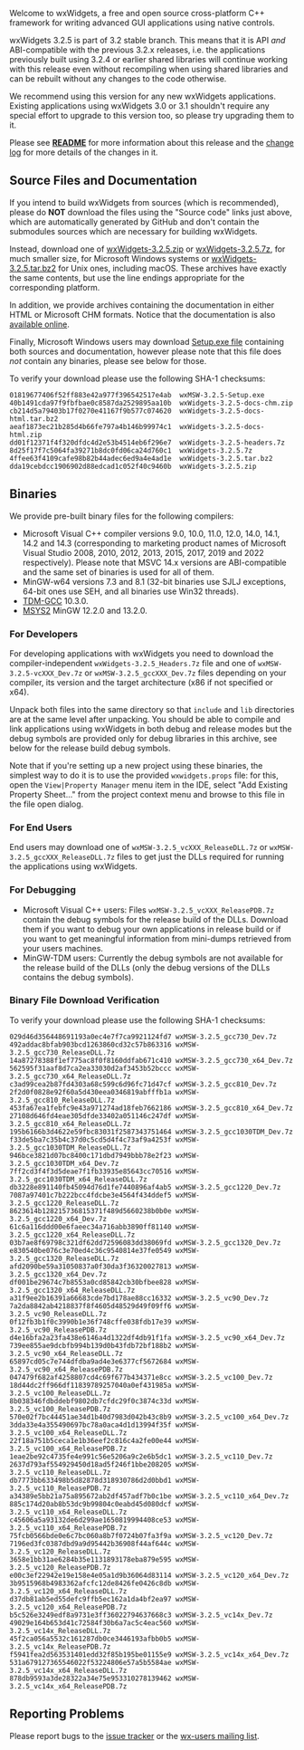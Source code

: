 Welcome to wxWidgets, a free and open source cross-platform C++ framework for writing advanced GUI applications using native controls.

wxWidgets 3.2.5 is part of 3.2 stable branch. This means that it is API _and_ ABI-compatible with the previous 3.2.x releases, i.e. the applications previously built using 3.2.4 or earlier shared libraries will continue working with this release even without recompiling when using shared libraries and can be rebuilt without any changes to the code otherwise.

We recommend using this version for any new wxWidgets applications. Existing applications using wxWidgets 3.0 or 3.1 shouldn't require any special effort to upgrade to this version too, so please try upgrading them to it.

Please see [**README**](https://raw.githubusercontent.com/wxWidgets/wxWidgets/v3.2.5/docs/readme.txt) for more information about this release and the [change log](https://raw.githubusercontent.com/wxWidgets/wxWidgets/v3.2.5/docs/changes.txt) for more details of the changes in it.


## Source Files and Documentation

If you intend to build wxWidgets from sources (which is recommended), please do **NOT** download the files using the "Source code" links just above, which are automatically generated by GitHub and don't contain the submodules sources which are necessary for building wxWidgets.

Instead, download one of [wxWidgets-3.2.5.zip](https://github.com/wxWidgets/wxWidgets/releases/download/v3.2.5/wxWidgets-3.2.5.zip) or [wxWidgets-3.2.5.7z](https://github.com/wxWidgets/wxWidgets/releases/download/v3.2.5/wxWidgets-3.2.5.7z), for much smaller size, for Microsoft Windows systems or [wxWidgets-3.2.5.tar.bz2](https://github.com/wxWidgets/wxWidgets/releases/download/v3.2.5/wxWidgets-3.2.5.tar.bz2) for Unix ones, including macOS. These archives have exactly the same contents, but use the line endings appropriate for the corresponding platform.

In addition, we provide archives containing the documentation in either HTML or Microsoft CHM formats. Notice that the documentation is also [available online](https://docs.wxwidgets.org/3.2.5).

Finally, Microsoft Windows users may download [Setup.exe file](https://github.com/wxWidgets/wxWidgets/releases/download/v3.2.5/wxMSW-3.2.5-Setup.exe) containing both sources and documentation, however please note that this file does _not_ contain any binaries, please see below for those.

To verify your download please use the following SHA-1 checksums:

    01819677406f52ff883e42a977f396542517e4ab  wxMSW-3.2.5-Setup.exe
    40b1491cda97f9fbfbae0c8587da2529895aa10b  wxWidgets-3.2.5-docs-chm.zip
    cb214d5a79403b17f0270e41167f9b577c074620  wxWidgets-3.2.5-docs-html.tar.bz2
    aeaf1873ec21b285d4b66fe797a4b146b99974c1  wxWidgets-3.2.5-docs-html.zip
    dd01f12371f4f320dfdc4d2e53b4514eb6f296e7  wxWidgets-3.2.5-headers.7z
    8d25f17f7c5064fa39271b8dc0fd06ca24d760c1  wxWidgets-3.2.5.7z
    4ffee63f4109cafe98b82b44adec6ed9a4e4ad1e  wxWidgets-3.2.5.tar.bz2
    dda19cebdcc1906902d88edcad1c052f40c9460b  wxWidgets-3.2.5.zip

## Binaries

We provide pre-built binary files for the following compilers:

* Microsoft Visual C++ compiler versions 9.0, 10.0, 11.0, 12.0, 14.0, 14.1, 14.2 and 14.3 (corresponding to marketing product names of Microsoft Visual Studio 2008, 2010, 2012, 2013, 2015, 2017, 2019 and 2022 respectively). Please note that MSVC 14.x versions are ABI-compatible and the same set of binaries is used for all of them.
* MinGW-w64 versions 7.3 and 8.1 (32-bit binaries use SJLJ exceptions, 64-bit ones use SEH, and all binaries use Win32 threads).
* [TDM-GCC](https://jmeubank.github.io/tdm-gcc/) 10.3.0.
* [MSYS2](https://www.msys2.org/) MinGW 12.2.0 and 13.2.0.

### For Developers

For developing applications with wxWidgets you need to download the compiler-independent `wxWidgets-3.2.5_Headers.7z` file and one of `wxMSW-3.2.5-vcXXX_Dev.7z` or `wxMSW-3.2.5_gccXXX_Dev.7z` files depending on your compiler, its version and the target architecture (x86 if not specified or x64).

Unpack both files into the same directory so that `include` and `lib` directories are at the same level after unpacking. You should be able to compile and link applications using wxWidgets in both debug and release modes but the debug symbols are provided only for debug libraries in this archive, see below for the release build debug symbols.

Note that if you're setting up a new project using these binaries, the simplest way to do it is to use the provided `wxwidgets.props` file: for this, open the `View|Property Manager` menu item in the IDE, select "Add Existing Property Sheet..." from the project context menu and browse to this file in the file open dialog.

### For End Users

End users may download one of `wxMSW-3.2.5_vcXXX_ReleaseDLL.7z` or `wxMSW-3.2.5_gccXXX_ReleaseDLL.7z` files to get just the DLLs required for running the applications using wxWidgets.

### For Debugging

* Microsoft Visual C++ users: Files `wxMSW-3.2.5_vcXXX_ReleasePDB.7z` contain the debug symbols for the release build of the DLLs. Download them if you want to debug your own applications in release build or if you want to get meaningful information from mini-dumps retrieved from your users machines.
* MinGW-TDM users: Currently the debug symbols are not available for the release build of the DLLs (only the debug versions of the DLLs contains the debug symbols).

### Binary File Download Verification

To verify your download please use the following SHA-1 checksums:

    029d46d356448691193a0ec4e7f7ca9921124fd7 wxMSW-3.2.5_gcc730_Dev.7z
    492addac8bfab903bcd1263860cd32c57b863316 wxMSW-3.2.5_gcc730_ReleaseDLL.7z
    14a87278388f1ef775ac8f0f8160ddfab671c410 wxMSW-3.2.5_gcc730_x64_Dev.7z
    562595f31aaf8d7ca2ea33030d2af3453b52bccc wxMSW-3.2.5_gcc730_x64_ReleaseDLL.7z
    c3ad99cea2b87fd4303a68c599c6d96fc71d47cf wxMSW-3.2.5_gcc810_Dev.7z
    2f2d0f0828e92f60a5d430eea0346819abfffb1a wxMSW-3.2.5_gcc810_ReleaseDLL.7z
    453fa67ea1febfc9e43a971274ad18feb7662186 wxMSW-3.2.5_gcc810_x64_Dev.7z
    27108d646fd4eae305dfde33402a051146c247df wxMSW-3.2.5_gcc810_x64_ReleaseDLL.7z
    195b6166b3d4622e59fbc83031f2587343751464 wxMSW-3.2.5_gcc1030TDM_Dev.7z
    f33de5ba7c35b4c37d0c5cd5d4f4c73af9a4253f wxMSW-3.2.5_gcc1030TDM_ReleaseDLL.7z
    946bce3821d07bc8400c171dbd7949bbb78e2f23 wxMSW-3.2.5_gcc1030TDM_x64_Dev.7z
    7ff2cd3f4f3d5deae7f1fb33935e85643cc70516 wxMSW-3.2.5_gcc1030TDM_x64_ReleaseDLL.7z
    db3228e891140fb45094d76d1fe7440896af4ab5 wxMSW-3.2.5_gcc1220_Dev.7z
    7087a97401c7b222bcc4fdcbe3e4564f434ddef5 wxMSW-3.2.5_gcc1220_ReleaseDLL.7z
    8623614b128215736815371f489d5660238b0b0e wxMSW-3.2.5_gcc1220_x64_Dev.7z
    61c6a116ddd00e6faeec34a716abb3890ff81140 wxMSW-3.2.5_gcc1220_x64_ReleaseDLL.7z
    03b7ae8f69798c321df62dd72596083dd38069fd wxMSW-3.2.5_gcc1320_Dev.7z
    e830540be076c3e70ed4c36c9540814e37fe0549 wxMSW-3.2.5_gcc1320_ReleaseDLL.7z
    afd2090be59a31050837a0f30da3f36320027813 wxMSW-3.2.5_gcc1320_x64_Dev.7z
    df001be29674c7b8553a0cd85842cb30bfbee828 wxMSW-3.2.5_gcc1320_x64_ReleaseDLL.7z
    a31f9ee2b16391a66683cde7bd178ae88cc16332 wxMSW-3.2.5_vc90_Dev.7z
    7a2da8842ab4218837f8f4605d48529d49f09ff6 wxMSW-3.2.5_vc90_ReleaseDLL.7z
    0f12fb3b1f0c3990b1e36f748cffe038fdb17e39 wxMSW-3.2.5_vc90_ReleasePDB.7z
    d4e16bfa2a23fa438e6146a4d1322df4db91f1fa wxMSW-3.2.5_vc90_x64_Dev.7z
    739ee855ae9dcbfb994b139d0b43fdb72bf188b2 wxMSW-3.2.5_vc90_x64_ReleaseDLL.7z
    65897cd05c7e744dfdba9ad4e3e6377cf5672684 wxMSW-3.2.5_vc90_x64_ReleasePDB.7z
    047479f682af4258807cd4c69f677b434371e8cc wxMSW-3.2.5_vc100_Dev.7z
    18d44dc2ff966df11839789257040a0ef431985a wxMSW-3.2.5_vc100_ReleaseDLL.7z
    8b038346fdbddebf9802db7cfdc29f0c3874c33d wxMSW-3.2.5_vc100_ReleasePDB.7z
    570e02f7bc44451ae34d1b40d7983d042b43c8b9 wxMSW-3.2.5_vc100_x64_Dev.7z
    3dda33e4a355490697bc78a0aca4d1d13994f35f wxMSW-3.2.5_vc100_x64_ReleaseDLL.7z
    22f18a751b5ceca1e1b36eef2c816c4a2fe00e44 wxMSW-3.2.5_vc100_x64_ReleasePDB.7z
    1eae2be92c4735fe4e991c56e5206a9c2e6b5dc1 wxMSW-3.2.5_vc110_Dev.7z
    2637d793af554929450d18ad5f246f1bbe208205 wxMSW-3.2.5_vc110_ReleaseDLL.7z
    db7773bb633498b5d82878d318930786d2d0bbd1 wxMSW-3.2.5_vc110_ReleasePDB.7z
    a34389e5bb21a75a895672ab2df457adf7b0c1be wxMSW-3.2.5_vc110_x64_Dev.7z
    885c174d20ab8b53dc9b99804c0eabd45d080dcf wxMSW-3.2.5_vc110_x64_ReleaseDLL.7z
    c45606a5a93132de6d299ae1650819994408ce53 wxMSW-3.2.5_vc110_x64_ReleasePDB.7z
    75fcb0566bde0e6c7bc060a8b7f0724b07fa3f9a wxMSW-3.2.5_vc120_Dev.7z
    7196ed3fc0387dbd9a9d95442b36908f44af644c wxMSW-3.2.5_vc120_ReleaseDLL.7z
    3658e1bb31ae6284b35e1131893178eba879e595 wxMSW-3.2.5_vc120_ReleasePDB.7z
    e00c3ef22942e19e158e4e05a1d9b36064d83114 wxMSW-3.2.5_vc120_x64_Dev.7z
    3b9515968b4983362afcfc12de8426fe0426c8db wxMSW-3.2.5_vc120_x64_ReleaseDLL.7z
    d37db81ab5ed55defc9ffb5ec162a1da4bf2ea97 wxMSW-3.2.5_vc120_x64_ReleasePDB.7z
    b5c526e3249edf8a9731e3ff36022794637668c3 wxMSW-3.2.5_vc14x_Dev.7z
    49029e164b653d41c72584f30b6a7ac5c4eac560 wxMSW-3.2.5_vc14x_ReleaseDLL.7z
    45f2ca056a5532c161287db0ce3446193afbb0b5 wxMSW-3.2.5_vc14x_ReleasePDB.7z
    f5941fea2d563531401edd32f85b195be01155e9 wxMSW-3.2.5_vc14x_x64_Dev.7z
    531a679127365546022f53224806e57a5b5584ae wxMSW-3.2.5_vc14x_x64_ReleaseDLL.7z
    878db9593a3de28322a34e75e953310278139462 wxMSW-3.2.5_vc14x_x64_ReleasePDB.7z

## Reporting Problems

Please report bugs to the [issue tracker](https://github.com/wxWidgets/wxWidgets/issues/new) or the [wx-users mailing list](http://groups.google.com/group/wx-users).

